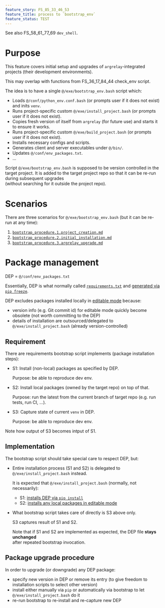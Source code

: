 ```yaml
---
feature_story: FS_85_33_46_53
feature_title: process to `bootstrap_env`
feature_status: TEST
---
```


See also FS_58_61_77_69 `dev_shell`.

# Purpose

This feature covers initial setup and upgrades of `argrelay`-integrated projects (their development environments).

This may overlap with functions from FS_36_17_84_44 check_env script.

The idea is to have a single `@/exe/bootstrap_env.bash` script which:
*   Loads `@/conf/python_env.conf.bash` (or prompts user if it does not exist) and inits `venv`.
*   Runs project-specific custom `@/exe/install_project.bash` (or prompts user if it does not exist).
*   Copies fresh version of itself from `argrelay` (for future use) and starts it to ensure it works.
*   Runs project-specific custom `@/exe/build_project.bash` (or prompts user if it does not exist).
*   Installs necessary configs and scripts.
*   Generates client and server executables under `@/bin/`.
*   Updates `@/conf/env_packages.txt`.
*   ...

Script `@/exe/bootstrap_env.bash` is supposed to be version controlled in the target project.
It is added to the target project repo so that it can be re-run during subsequent upgrades<br/>
(without searching for it outside the project repo).

# Scenarios

There are three scenarios for `@/exe/bootstrap_env.bash` (but it can be re-run at any time):
1. [`bootstrap_procedure.1.project_creation.md`][bootstrap_procedure.1.project_creation.md]
2. [`bootstrap_procedure.2.initial_installation.md`][bootstrap_procedure.2.initial_installation.md]
3. [`bootstrap_procedure.3.argrelay_upgrade.md`][bootstrap_procedure.3.argrelay_upgrade.md]

# Package management

DEP = `@/conf/env_packages.txt`

Essentially, DEP is what normally called [`requirements.txt`][requirements_txt] and [generated via `pip freeze`][DEP_generation].

DEP excludes packages installed locally in [editable mode][editable_mode] because:
*   version info (e.g. Git commit id) for editable mode quickly become obsolete (not worth committing to the DEP)
*   details of installation are outsourced/delegated to `@/exe/install_project.bash` (already version-controlled)

## Requirement

There are requirements bootstrap script implements (package installation steps):

*   S1: Install (non-local) packages as specified by DEP.

    Purpose: be able to reproduce dev env.

*   S2: Install local packages (owned by the target repo) on top of that.

    Purpose: run the latest from the current branch of target repo (e.g. run tests, run CI, ...).

*   S3: Capture state of current `venv` in DEP.

    Purpose: be able to reproduce dev env.

Note how output of S3 becomes intput of S1.

## Implementation

The bootstrap script should take special care to respect DEP, but:

*   Entire installation process (S1 and S2) is delegated to `@/exe/install_project.bash` instead.

    It is expected that `@/exe/install_project.bash` (normally, not necessarily):
    *   S1: [installs DEP via `pip install`][DEP_installation]
    *   S2: [installs any local packages in editable mode][local_installation]

*   What bootstrap script takes care of directly is S3 above only.

    S3 captures result of S1 and S2.

    Note that if S1 and S2 are implemented as expected, the DEP file **stays unchanged**<br/>
    after repeated bootstrap invocation.

## Package upgrade procedure

In order to upgrade (or downgrade) any DEP package:
*   specify new version in DEP or remove its entry (to give freedom to installation scripts to select other version)
*   install either manually via `pip` or automatically via bootstrap to let `@/exe/install_project.bash` do it
*   re-run bootstrap to re-install and re-capture new DEP

[bootstrap_procedure.1.project_creation.md]: ../user_tutorials/bootstrap_procedure.1.project_creation.md
[bootstrap_procedure.2.initial_installation.md]: ../user_tutorials/bootstrap_procedure.2.initial_installation
[bootstrap_procedure.3.argrelay_upgrade.md]: ../user_tutorials/bootstrap_procedure.3.argrelay_upgrade.md

[requirements_txt]: https://www.google.com/search?q=python+requirements.txt
[editable_mode]: https://github.com/pypa/packaging.python.org/blob/6c27b1f0517ba3db46558a7d0b821ce701307b80/source/guides/distributing-packages-using-setuptools.rst#working-in-development-mode
[DEP_generation]: https://github.com/argrelay/argrelay/blob/v0.5.0.final/exe/bootstrap_env.bash#L499
[DEP_installation]: https://github.com/argrelay/argrelay/blob/v0.5.0.final/exe/install_project.bash#L10
[local_installation]: https://github.com/argrelay/argrelay/blob/v0.5.0.final/exe/install_project.bash#L14

